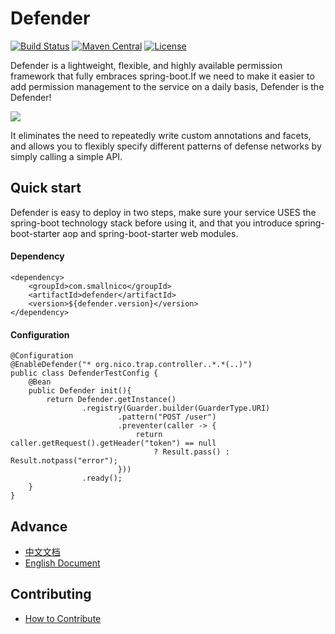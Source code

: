 # Defender

[![Build Status](https://travis-ci.org/ainilili/defender.svg?branch=master)](https://travis-ci.org/ainilili/defender.svg?branch=master)
[![Maven Central](https://maven-badges.herokuapp.com/maven-central/com.smallnico/defender/badge.svg)](https://maven-badges.herokuapp.com/maven-central/com.smallnico/defender)
[![License](https://img.shields.io/badge/license-Apache%202-4EB1BA.svg)](https://www.apache.org/licenses/LICENSE-2.0.html)

Defender is a lightweight, flexible, and highly available permission framework that fully embraces spring-boot.If we need to make it easier to add permission management to the service on a daily basis, Defender is the Defender!

![](https://github.com/ainilili/defender/blob/master/PROCESS.jpg)

It eliminates the need to repeatedly write custom annotations and facets, and allows you to flexibly specify different patterns of defense networks by simply calling a simple API.

## Quick start
Defender is easy to deploy in two steps, make sure your service USES the spring-boot technology stack before using it, and that you introduce spring-boot-starter aop and spring-boot-starter web modules.
#### Dependency
```
<dependency>
	<groupId>com.smallnico</groupId>
	<artifactId>defender</artifactId>
	<version>${defender.version}</version>
</dependency>
```
#### Configuration
```
@Configuration
@EnableDefender("* org.nico.trap.controller..*.*(..)")
public class DefenderTestConfig {
	@Bean
	public Defender init(){
		return Defender.getInstance()
				.registry(Guarder.builder(GuarderType.URI)
						.pattern("POST /user")
						.preventer(caller -> {
							return caller.getRequest().getHeader("token") == null 
								? Result.pass() : Result.notpass("error");
						}))
				.ready();
	}
}
```
## Advance
 - [中文文档](https://github.com/ainilili/defender/blob/master/DOC_CN.md)
 - [English Document](https://github.com/ainilili/defender/blob/master/DOC_EN.md)

## Contributing
 - [How to Contribute](https://github.com/ainilili/defender/blob/master/CONTRIBUTING.md)
